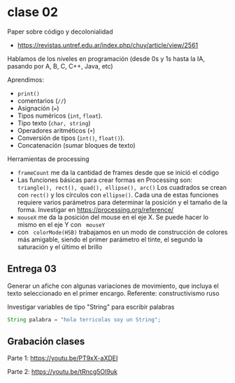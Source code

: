 # clase 02

Paper sobre código y decolonialidad
- <https://revistas.untref.edu.ar/index.php/chuy/article/view/2561>

Hablamos de los niveles en programación (desde 0s y 1s hasta la IA, pasando por A, B, C, C++, Java, etc)

Aprendimos: 

- `print()`
- comentarios (`//`)
- Asignación (`=`)
- Tipos numéricos (`int`, `float`).
- Tipo texto (`char, string`)
- Operadores aritméticos (`+`)
- Conversión de tipos (`int()`, `float()`).
- Concatenación (sumar bloques de texto)

Herramientas de processing

- `frameCount` me da la cantidad de frames desde que se inició el código
- Las funciones básicas para crear formas en Processing son: `
triangle(), rect(), quad(), ellipse(), arc() ` Los cuadrados se crean con `rect()` y los círculos con `ellipse()`. Cada una de estas funciones requiere varios parámetros para determinar la posición y el tamaño de la forma. Investigar en <https://processing.org/reference/>
- `mouseX` me da la posición del mouse en el eje X. Se puede hacer lo mismo en el eje Y con ` mouseY` 
- con ` colorMode(HSB)` trabajamos en un modo de construcción de colores más amigable, siendo el primer parámetro el tinte, el segundo la saturación y el último el brillo 

## Entrega 03

Generar un afiche con algunas variaciones de movimiento, que incluya el texto seleccionado en el primer encargo. Referente: constructivismo ruso

Investigar variables de tipo "String" para escribir palabras


```java
String palabra = "hola terricolas soy un String";
```

## Grabación clases

Parte 1: <https://youtu.be/PT9xX-aXDEI>

Parte 2: <https://youtu.be/tRncg5OI9uk>